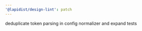 ```yaml
---
'@lapidist/design-lint': patch
---
```


deduplicate token parsing in config normalizer and expand tests
